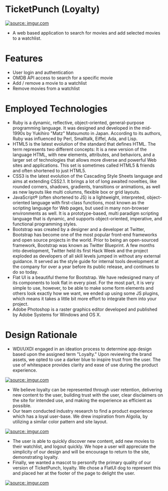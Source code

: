 # TicketPunch (Loyalty)

<a href="http://imgur.com/Bu1B0L1"><img src="http://i.imgur.com/Bu1B0L1.png" title="source: imgur.com" /></a>

- A web based application to search for movies and add selected movies to a watchlist.

# Features
- User login and authentication
- OMDB API access to search for a specific movie
- Add / remove a movie to a watchlist
- Remove movies from a watchlist

# Employed Technologies
- Ruby is a dynamic, reflective, object-oriented, general-purpose programming language. It was designed and developed in the mid-1990s by Yukihiro "Matz" Matsumoto in Japan. According to its authors, Ruby was influenced by Perl, Smalltalk, Eiffel, Ada, and Lisp.
- HTML5 is the latest evolution of the standard that defines HTML. The term represents two different concepts: It is a new version of the language HTML, with new elements, attributes, and behaviors, and a larger set of technologies that allows more diverse and powerful Web sites and applications. This set is sometimes called HTML5 & friends and often shortened to just HTML5.
- CSS3 is the latest evolution of the Cascading Style Sheets language and aims at extending CSS2.1. It brings a lot of long awaited novelties, like rounded corners, shadows, gradients, transitions or animations, as well as new layouts like multi columns, flexible box or grid layouts.
- JavaScript® (often shortened to JS) is a lightweight, interpreted, object-oriented language with first-class functions, most known as the scripting language for Web pages, but used in many non-browser environments as well. It is a prototype-based, multi paradigm scripting language that is dynamic, and supports object-oriented, imperative, and functional programming styles.
- Bootstrap was created by a designer and a developer at Twitter, Bootstrap has become one of the most popular front-end frameworks and open source projects in the world. Prior to being an open-sourced framework, Bootstrap was known as Twitter Blueprint. A few months into development, Twitter held its first Hack Week and the project exploded as developers of all skill levels jumped in without any external guidance. It served as the style guide for internal tools development at the company for over a year before its public release, and continues to do so today.
- Flat UI is a beautiful theme for Bootstrap. We have redesigned many of its components to look flat in every pixel. For the most part, it is very simple to use, however, to be able to make some form elements and others look exactly how we want, we ended up using some JS plugins, which means it takes a little bit more effort to integrate them into your project.
- Adobe Photoshop is a raster graphics editor developed and published by Adobe Systems for Windows and OS X.

# Design Rationale
- WDI/UXDI engaged in an ideation process to determine app design based upon the assigned term "Loyalty." Upon reviewing the brand assets, we opted to use a darker blue to inspire trust from the user.  The use of whitespace provides clarity and ease of use during the product experience.

<a href="http://imgur.com/qPDQDpr"><img src="http://i.imgur.com/qPDQDpr.jpg" title="source: imgur.com" /></a>

- We believe loyalty can be represented through user retention, delivering new content to the user, building trust with the user, clear disclaimers on the site for intended use, and making the experience as efficient as possible.
- Our team conducted industry research to find a product experience which has a loyal user-base.  We drew inspiration from Algolia, by utilizing a similar color pattern and site layout.

<a href="http://imgur.com/8PMhUlK"><img src="http://i.imgur.com/8PMhUlK.png" title="source: imgur.com" /></a> 

- The user is able to quickly discover new content, add new movies to their watchlist, and logout quickly. We hope a user will appreciate the simplicity of our design and will be encourage to return to the site, demonstrating loyalty.
- Finally, we wanted a mascot to personify the primary quality of our version of TicketPunch, loyalty. We chose a FlatUI dog to represent this and placed her at the footer of the page to delight the user.

<a href="http://imgur.com/fI0LnOl"><img src="http://i.imgur.com/fI0LnOl.jpg" title="source: imgur.com" /></a>
